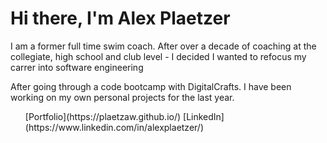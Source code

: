 ### <h1>Hi there, I'm Alex Plaetzer</h1>
 <p> I am a former full time swim coach. After over a decade of coaching at the collegiate, high school and club level - I decided I wanted to refocus my carrer into software engineering </p>
 
 <p> After going through a code bootcamp with DigitalCrafts. I have been working on my own personal projects for the last year. </p>
 
 <ul>
      [Portfolio](https://plaetzaw.github.io/)
      [LinkedIn](https://www.linkedin.com/in/alexplaetzer/)
 </ul>
<!--
**plaetzaw/plaetzaw** is a ✨ _special_ ✨ repository because its `README.md` (this file) appears on your GitHub profile.

Here are some ideas to get you started:

- 🔭 I’m currently working on ...
- 🌱 I’m currently learning ...
- 👯 I’m looking to collaborate on ...
- 🤔 I’m looking for help with ...
- 💬 Ask me about ...
- 📫 How to reach me: ...
- 😄 Pronouns: ...
- ⚡ Fun fact: ...
-->
